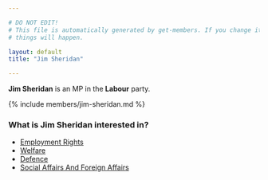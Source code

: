 ```yaml
---

# DO NOT EDIT!
# This file is automatically generated by get-members. If you change it, bad
# things will happen.

layout: default
title: "Jim Sheridan"

---
```


**Jim Sheridan** is an MP in the **Labour** party.

{% include members/jim-sheridan.md %}

### What is Jim Sheridan interested in?


* [Employment Rights](/interests/employment-rights.html)
* [Welfare](/interests/welfare.html)
* [Defence](/interests/defence.html)
* [Social Affairs And Foreign Affairs](/interests/social-affairs-and-foreign-affairs.html)
